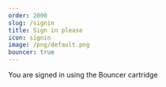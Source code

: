 ```yaml
---
order: 2000
slug: /signin
title: Sign in please
icon: signin
image: /png/default.png
bouncer: true
---
```


You are signed in using the Bouncer cartridge